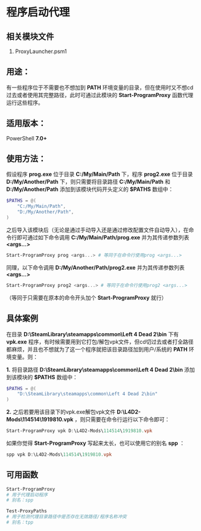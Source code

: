 # 程序启动代理

## 相关模块文件
1. ProxyLauncher.psm1

## 用途：
有一些程序位于不需要也不想加到 **PATH** 环境变量的目录，但在使用时又不想cd过去或者使用其完整路径，此时可通过此模块的 **Start-ProgramProxy** 函数代理运行这些程序。 

## 适用版本：
PowerShell **7.0+**


## 使用方法：
假设程序 **prog.exe** 位于目录 **C:/My/Main/Path** 下，程序 **prog2.exe** 位于目录 **D:/My/Another/Path** 下，则只需要将目录路径 **C:/My/Main/Path** 和 **D:/My/Another/Path** 添加到该模块代码开头定义的 **\$PATHS** 数组中：
```powershell
$PATHS = @(
    "C:/My/Main/Path",
    "D:/My/Another/Path",
) 
```
之后导入该模块后（无论是通过手动导入还是通过修改配置文件自动导入），在命令行即可通过如下命令调用 **C:/My/Main/Path/prog.exe** 并为其传递参数列表 **<args...>**
```powershell
Start-ProgramProxy prog <args...> # 等同于在命令行使用prog <args...>
```
同理，以下命令调用 **D:/My/Another/Path/prog2.exe** 并为其传递参数列表 **<args...>**
```powershell
Start-ProgramProxy prog2 <args...> # 等同于在命令行使用prog2 <args...>
```
（等同于只需要在原本的命令开头加个 **Start-ProgramProxy** 就行）

## 具体案例

在目录 **D:\SteamLibrary\steamapps\common\Left 4 Dead 2\bin** 下有 **vpk.exe** 程序，有时候需要用到它打包/解包vpk文件，但cd切过去或者打全路径都麻烦，并且也不想就为了这一个程序就把该目录路径加到用户/系统的 **PATH** 环境变量。则：

**1.** 将目录路径 **D:\SteamLibrary\steamapps\common\Left 4 Dead 2\bin** 添加到该模块的 **$PATHS** 数组中：
```powershell
$PATHS = @(
    "D:\SteamLibrary\steamapps\common\Left 4 Dead 2\bin"
)
```
**2.** 之后若要用该目录下的vpk.exe解包vpk文件 **D:\L4D2-Mods\114514\1919810.vpk** ，则只需要在命令行运行以下命令即可：
```powershell
Start-ProgramProxy vpk D:\L4D2-Mods\114514\1919810.vpk
```
如果你觉得 **Start-ProgramProxy** 写起来太长，也可以使用它的别名 **spp** ：
```powershell
spp vpk D:\L4D2-Mods\114514\1919810.vpk
```

## 可用函数
```powershell
Start-ProgramProxy 
# 用于代理启动程序
# 别名：spp

Test-ProxyPaths
# 用于检测代理目录路径中是否存在无效路径/程序名称冲突
# 别名：tpp
```